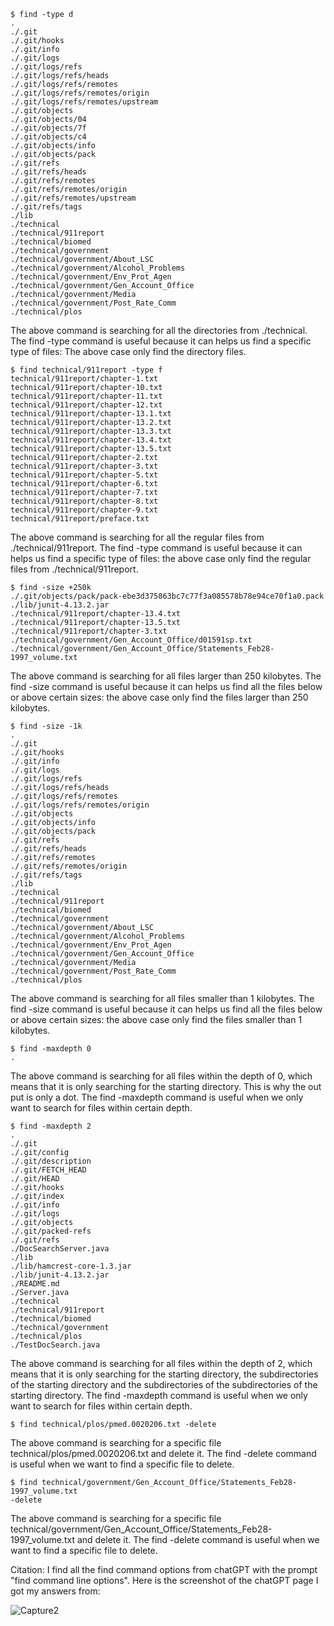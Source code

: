 ```
$ find -type d
.
./.git
./.git/hooks
./.git/info
./.git/logs
./.git/logs/refs
./.git/logs/refs/heads
./.git/logs/refs/remotes
./.git/logs/refs/remotes/origin
./.git/logs/refs/remotes/upstream
./.git/objects
./.git/objects/04
./.git/objects/7f
./.git/objects/c4
./.git/objects/info
./.git/objects/pack
./.git/refs
./.git/refs/heads
./.git/refs/remotes
./.git/refs/remotes/origin
./.git/refs/remotes/upstream
./.git/refs/tags
./lib
./technical
./technical/911report
./technical/biomed
./technical/government
./technical/government/About_LSC
./technical/government/Alcohol_Problems
./technical/government/Env_Prot_Agen
./technical/government/Gen_Account_Office
./technical/government/Media
./technical/government/Post_Rate_Comm
./technical/plos
```

The above command is searching for all the directories from ./technical. The find -type command is useful because it can helps us find a specific type of files: The above case only find the directory files.

```
$ find technical/911report -type f
technical/911report/chapter-1.txt
technical/911report/chapter-10.txt
technical/911report/chapter-11.txt
technical/911report/chapter-12.txt
technical/911report/chapter-13.1.txt
technical/911report/chapter-13.2.txt
technical/911report/chapter-13.3.txt
technical/911report/chapter-13.4.txt
technical/911report/chapter-13.5.txt
technical/911report/chapter-2.txt
technical/911report/chapter-3.txt
technical/911report/chapter-5.txt
technical/911report/chapter-6.txt
technical/911report/chapter-7.txt
technical/911report/chapter-8.txt
technical/911report/chapter-9.txt
technical/911report/preface.txt
```

The above command is searching for all the regular files from ./technical/911report. The find -type command is useful because it can helps us find a specific type of files: the above case only find the regular files from ./technical/911report.

```
$ find -size +250k
./.git/objects/pack/pack-ebe3d375863bc7c77f3a085578b78e94ce70f1a0.pack
./lib/junit-4.13.2.jar
./technical/911report/chapter-13.4.txt
./technical/911report/chapter-13.5.txt
./technical/911report/chapter-3.txt
./technical/government/Gen_Account_Office/d01591sp.txt
./technical/government/Gen_Account_Office/Statements_Feb28-1997_volume.txt
```

The above command is searching for all files larger than 250 kilobytes. The find -size command is useful because it can helps us find all the files below or above certain sizes: the above case only find the files larger than 250 kilobytes.

```
$ find -size -1k
.
./.git
./.git/hooks
./.git/info
./.git/logs
./.git/logs/refs
./.git/logs/refs/heads
./.git/logs/refs/remotes
./.git/logs/refs/remotes/origin
./.git/objects
./.git/objects/info
./.git/objects/pack
./.git/refs
./.git/refs/heads
./.git/refs/remotes
./.git/refs/remotes/origin
./.git/refs/tags
./lib
./technical
./technical/911report
./technical/biomed
./technical/government
./technical/government/About_LSC
./technical/government/Alcohol_Problems
./technical/government/Env_Prot_Agen
./technical/government/Gen_Account_Office
./technical/government/Media
./technical/government/Post_Rate_Comm
./technical/plos
```

The above command is searching for all files smaller than 1 kilobytes. The find -size command is useful because it can helps us find all the files below or above certain sizes: the above case only find the files smaller than 1 kilobytes.

```
$ find -maxdepth 0
.
```

The above command is searching for all files within the depth of 0, which means that it is only searching for the starting directory. This is why the out put is only a dot. The find -maxdepth command is useful when we only want to search for files within certain depth.

```
$ find -maxdepth 2
.
./.git
./.git/config
./.git/description
./.git/FETCH_HEAD
./.git/HEAD
./.git/hooks
./.git/index
./.git/info
./.git/logs
./.git/objects
./.git/packed-refs
./.git/refs
./DocSearchServer.java
./lib
./lib/hamcrest-core-1.3.jar
./lib/junit-4.13.2.jar
./README.md
./Server.java
./technical
./technical/911report
./technical/biomed
./technical/government
./technical/plos
./TestDocSearch.java
```

The above command is searching for all files within the depth of 2, which means that it is only searching for the starting directory, the subdirectories of the starting directory and the subdirectories of the subdirectories of the starting directory. The find -maxdepth command is useful when we only want to search for files within certain depth.

```
$ find technical/plos/pmed.0020206.txt -delete

```

The above command is searching for a specific file technical/plos/pmed.0020206.txt and delete it. The find -delete command is useful when we want to find a specific file to delete.

```
$ find technical/government/Gen_Account_Office/Statements_Feb28-1997_volume.txt 
-delete

```

The above command is searching for a specific file technical/government/Gen_Account_Office/Statements_Feb28-1997_volume.txt  and delete it. The find -delete command is useful when we want to find a specific file to delete.


Citation: I find all the find command options from chatGPT with the prompt "find command line options". Here is the screenshot of the chatGPT page I got my answers from:

![Capture2](https://github.com/LipengSheng33/cse15l-lab-reports/assets/130394449/f9610801-33a3-4d02-a51b-08067a69023c)
